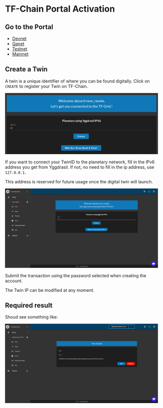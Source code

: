 # TF-Chain Portal Activation

## Go to the Portal

- [Devnet](https://dashboard.dev.grid.tf/)
- [Qanet](https://dashboard.qa.grid.tf/)
- [Testnet](https://dashboard.test.grid.tf/)
- [Mainnet](https://dashboard.grid.tf/)


## Create a Twin

A twin is a unique identifier of where you can be found digitally. Click on `CREATE` to register your Twin on TF-Chain.

![ ](../img/dashboard_portal_create_twin.png ':size=600')

If you want to connect your TwinID to the planetary network, fill in the IPv6 address you get from Yggdrasil.
If not, no need to fill in the ip address, use ```127.0.0.1```.

This address is reserved for future usage once the digital twin will launch.

![ ](../img/dashboard_portal_fill_ipv6.png ':size=400')

Submit the transaction using the password selected when creating the account.

The Twin IP can be modified at any moment.

## Required result

Shoud see something like:

![ ](../img/dashboard_portal_twin_created.png ':size=600')

